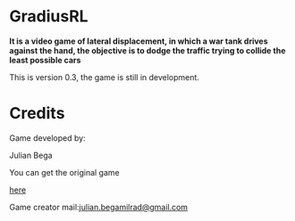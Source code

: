 <h1 style="text-algin:center">GradiusRL</h1>

<p style="font-weight:bold">It is a video game of lateral displacement, in which a war tank drives against the hand, the objective is to dodge the traffic trying to collide the least possible cars</p>

<p>This is version 0.3, the game is still in development.</p>

<h1>Credits</h1>

<p>Game developed by:</p>
<p>Julian Bega</p>
<p>You can get the original game</p><a href="https://github.com/julianbega/GradiusRL">here</a>
<p>Game creator mail:<a href="mailto:julian.begamilrad@gmail.com">julian.begamilrad@gmail.com</a></p>